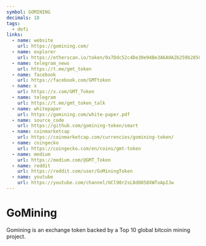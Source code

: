```yaml
---
symbol: GOMINING
decimals: 18
tags:
  - defi
links:
  - name: website
    url: https://gomining.com/
  - name: explorer
    url: https://etherscan.io/token/0x7Ddc52c4De30e94Be3A6A0A2b259b2850f421989
  - name: telegram_news
    url: https://t.me/gmt_token
  - name: facebook
    url: https://facebook.com/GMTtoken
  - name: x
    url: https://x.com/GMT_Token
  - name: telegram
    url: https://t.me/gmt_token_talk
  - name: whitepaper
    url: https://gomining.com/white-paper.pdf
  - name: source_code
    url: https://github.com/gomining-token/smart
  - name: coinmarketcap
    url: https://coinmarketcap.com/currencies/gomining-token/
  - name: coingecko
    url: https://coingecko.com/en/coins/gmt-token
  - name: medium
    url: https://medium.com/@GMT_Token
  - name: reddit
    url: https://reddit.com/user/GoMiningToken
  - name: youtube
    url: https://youtube.com/channel/UCl98r2sL8dO058XWToApIJw
---
```


# GoMining

Gomining is an exchange token backed by a Top 10 global bitcoin mining project.
